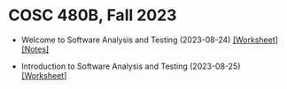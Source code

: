 # COSC 480B, Fall 2023

- Welcome to Software Analysis and Testing (2023-08-24) [[Worksheet]](./notes/8_24.pdf) [[Notes]](./answers/8_24_answers.pdf)

- Introduction to Software Analysis and Testing (2023-08-25) [[Worksheet]](./notes/8_25.pdf) 



